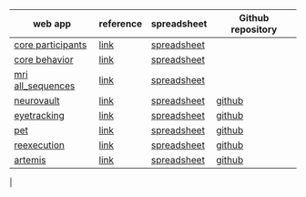 | web app                                             | reference                                                    | spreadsheet                 | Github repository                                      |
| --------------------------------------------------- | ------------------------------------------------------------ | --------------------------- | ------------------------------------------------------ |
 | [core participants](https://www.repronim.org/reproschema-ui/#/?url=https://raw.githubusercontent.com/ohbm/eCOBIDAS/master/schemas/core/protocols/participants_schema.jsonld) |  [link](http://www.humanbrainmapping.org/files/2016/COBIDASreport.pdf)  | [spreadsheet](https://docs.google.com/spreadsheets/d/1pshzE4tXvj294-S-rRVlf9XpczFq2bkj2P3C7xGgzjs/edit?usp=sharing) |  |
 | [core behavior](https://www.repronim.org/reproschema-ui/#/?url=https://raw.githubusercontent.com/ohbm/eCOBIDAS/master/schemas/core/protocols/behavior_schema.jsonld) |  [link](http://www.humanbrainmapping.org/files/2016/COBIDASreport.pdf)  | [spreadsheet](https://docs.google.com/spreadsheets/d/1P0BQcM0889YTBFSoY8-E0vfdp0psrl7vyHBAW0fSmqs/edit?usp=sharing) |  |
 | [mri all_sequences](https://www.repronim.org/reproschema-ui/#/?url=https://raw.githubusercontent.com/ohbm/eCOBIDAS/master/schemas/mri/protocols/all_sequences_schema.jsonld) |  [link](http://www.humanbrainmapping.org/files/2016/COBIDASreport.pdf)  | [spreadsheet](https://docs.google.com/spreadsheets/d/16LhsvrEKOzkNsXGLGlYZsH9h4aZ1hyt_BORmxkndaiI/edit?usp=sharing) |  |
 | [neurovault ](https://ohbm.github.io/eCOBIDAS/#/) |  [link](https://doi.org/10.3389/fninf.2015.00008)  | [spreadsheet](https://docs.google.com/spreadsheets/d/1arizMF2GnaiXz9txY5tzTU7uoA0_ENE17W5wDeUPpu0/edit?usp=sharing) |  [github](https://github.com/ohbm/eCOBIDAS)  |
 | [eyetracking ](https://remi-gau.github.io/cobidas-eyetracker/#/) |  [link](https://psyarxiv.com/f6qcy/)  | [spreadsheet](https://docs.google.com/spreadsheets/d/1aQZINzS24oYDgu6PZ8djqZQZ2s2eNs2xP6kyzHokU8o/edit?usp=sharing) |  [github](https://github.com/Remi-Gau/cobidas-eyetracker)  |
 | [pet ](https://remi-gau.github.io/cobidas-PET/#/) |  [link](https://doi.org/10.1177/0271678X20905433)  | [spreadsheet](https://docs.google.com/spreadsheets/d/1HS-1KOP8nE7C3MHiyRmQ6hd823cBZnCRVq0UryXvDc8/edit?usp=sharing) |  [github](https://github.com/Remi-Gau/cobidas-PET)  |
 | [reexecution ](https://remi-gau.github.io/cobidas_reexecute/#/) |  [link](https://doi.org/10.12688/f1000research.25306.2)  | [spreadsheet](https://docs.google.com/spreadsheets/d/1M9H7Bkti4OEVrYETajLbpbwY0T-QqSkpRUiwTz6-5Vc/edit?usp=sharing) |  [github](https://github.com/Remi-Gau/cobidas_reexecute)  |
 | [artemis ](https://remi-gau.github.io/artemis_checklist/#/) |  [link](https://osf.io/pvrn6/)  | [spreadsheet](https://docs.google.com/spreadsheets/d/1dlUt8_bHsM5mERFJkVLTVWanSlms6Ba8Wos38Dhmhfo/edit?ts=60c9d280#gid=759849853) |  [github](https://github.com/Remi-Gau/artemis_checklist)  |
 |
